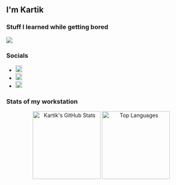 <h2>I'm Kartik</h2>

### Stuff I learned while getting bored

<img src="https://skillicons.dev/icons?i=js,ts,java,python,react,nextjs,express,nodejs,docker,github,aws,git,postman,vscode,figma,tailwind,mongodb,postgres,prisma&perline=10" />

### Socials

- [<img src="https://github.com/user-attachments/assets/8a05d2d4-df90-424e-b7f5-e95887ed1377" height="18" /> ](mailto:kartik200421@gmail.com)  
- [<img src="https://github.com/user-attachments/assets/9a865a0b-34f6-473e-9139-87c4f0973006" height="18" />](https://kartik.my)  
- [<img src="https://github.com/user-attachments/assets/19741487-1e16-4627-9d66-84312f7ff220" height="18" />]([https://www.linkedin.com/in/kartikbhatt04](https://www.linkedin.com/in/kartik212004/))

### Stats of my workstation

<p align="center">
  <img alt="Kartik's GitHub Stats" src="https://github-readme-stats.vercel.app/api?username=kartik-212004&show_icons=true&hide_border=true&bg_color=00000000&text_color=ffffff&title_color=ffffff&icon_color=ffffff" height="180px" />
  <img alt="Top Languages" src="https://github-readme-stats.vercel.app/api/top-langs/?username=kartik-212004&layout=compact&hide_border=true&bg_color=00000000&text_color=ffffff&title_color=ffffff" height="180px" />
</p>
